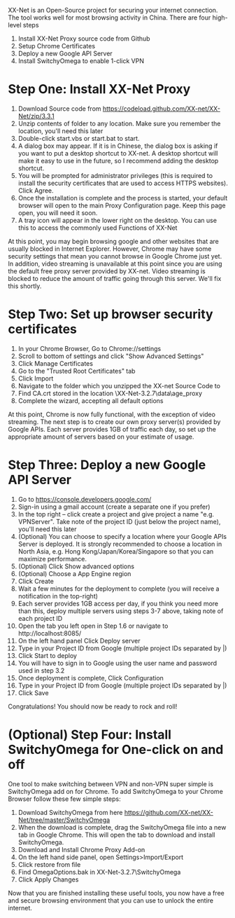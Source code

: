XX-Net is an Open-Source project for securing your internet connection. The tool works well for most browsing activity in China. There are four high-level steps
1. Install XX-Net Proxy source code from Github
1. Setup Chrome Certificates
1. Deploy a new Google API Server
1. Install SwitchyOmega to enable 1-click VPN

# Step One: Install XX-Net Proxy
1. Download Source code from https://codeload.github.com/XX-net/XX-Net/zip/3.3.1
1. Unzip contents of folder to any location. Make sure you remember the location, you'll need this later
1. Double-click start.vbs or start.bat to start.
1. A dialog box may appear. If it is in Chinese, the dialog box is asking if you want to put a desktop shortcut to XX-net. A desktop shortcut will make it easy to use in the future, so I recommend adding the desktop shortcut.
1. You will be prompted for administrator privileges (this is required to install the security certificates that are used to access HTTPS websites). Click Agree.
1. Once the installation is complete and the process is started, your default browser will open to the main Proxy Configuration page. Keep this page open, you will need it soon.
1. A tray icon will appear in the lower right on the desktop. You can use this to access the commonly used Functions of XX-Net


At this point, you may begin browsing google and other websites that are usually blocked in Internet Explorer. However, Chrome may have some security settings that mean you cannot browse in Google Chrome just yet. In addition, video streaming is unavailable at this point since you are using the default free proxy server provided by XX-net. Video streaming is blocked to reduce the amount of traffic going through this server. We'll fix this shortly.


# Step Two: Set up browser security certificates
1. In your Chrome Browser, Go to Chrome://settings
1. Scroll to bottom of settings and click "Show Advanced Settings"
1. Click Manage Certificates
1. Go to the "Trusted Root Certificates" tab
1. Click Import
1. Navigate to the folder which you unzipped the XX-net Source Code to
1. Find CA.crt stored in the location \XX-Net-3.2.7\data\age_proxy
1. Complete the wizard, accepting all default options


At this point, Chrome is now fully functional, with the exception of video streaming. The next step is to create our own proxy server(s) provided by Google APIs. Each server provides 1GB of traffic each day, so set up the appropriate amount of servers based on your estimate of usage.

# Step Three: Deploy a new Google API Server
1. Go to https://console.developers.google.com/
1. Sign-in using a gmail account (create a separate one if you prefer)
1. In the top right – click create a project and give project a name "e.g. VPNServer". Take note of the project ID (just below the project name), you'll need this later
1. (Optional) You can choose to specify a location where your Google APIs Server is deployed. It is strongly recommended to choose a location in North Asia, e.g. Hong Kong/Japan/Korea/Singapore so that you can maximize performance.
1. (Optional) Click Show advanced options
1. (Optional) Choose a App Engine region
1. Click Create
1. Wait a few minutes for the deployment to complete (you will receive a notification in the top-right)
1. Each server provides 1GB access per day, if you think you need more than this, deploy multiple servers using steps 3-7 above, taking note of each project ID
1. Open the tab you left open in Step 1.6 or navigate to http://localhost:8085/
1. On the left hand panel Click Deploy server
1. Type in your Project ID from Google (multiple project IDs separated by |)
1. Click Start to deploy
1. You will have to sign in to Google using the user name and password used in step 3.2
1. Once deployment is complete, Click Configuration
1. Type in your Project ID from Google (multiple project IDs separated by |)
1. Click Save

Congratulations! You should now be ready to rock and roll!

# (Optional) Step Four: Install SwitchyOmega for One-click on and off
One tool to make switching between VPN and non-VPN super simple is SwitchyOmega add on for Chrome. To add SwitchyOmega to your Chrome Browser follow these few simple steps:
1. Download SwitchyOmega from here https://github.com/XX-net/XX-Net/tree/master/SwitchyOmega
1. When the download is complete, drag the SwitchyOmega file into a new tab in Google Chrome. This will open the tab to download and install SwitchyOmega.
1. Download and Install Chrome Proxy Add-on
1. On the left hand side panel, open Settings>Import/Export
1. Click restore from file 
1. Find OmegaOptions.bak in XX-Net-3.2.7\SwitchyOmega
1. Click Apply Changes

Now that you are finished installing these useful tools, you now have a free and secure browsing environment that you can use to unlock the entire internet.